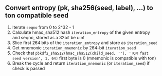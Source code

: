 ## Convert entropy (pk, sha256(seed, label), ...) to ton compatible seed

1. Iterate `seqno` from 0 to 2^32 - 1
2. Calculate hmac_sha512 hash `iteration_entropy` of the given entropy and seqno, stored as a 32bit be uint
4. Slice first 264 bits of the `iteration_entropy` and store as `iteration_seed`
5. Get mnemonic `iteration_mnemonic` by 264-bit `iteration_seed`
6. Check that `pbkdf2_sha512(hmac_sha512(child_seed, ''), 'TON fast seed version', 1, 64)` first byte is 0 (mnemonic is compatible with ton)
7. Break the cycle and return `iteration_mnemonic` (or `iteration_seed`) if check is passed

